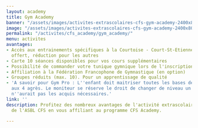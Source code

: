 ```yaml
---
layout: academy
title: Gym Academy
banner: "/assets/images/activites-extrascolaires-cfs-gym-academy-2400x800.png"
image: "/assets/images/activites-extrascolaires-cfs-gym-academy-2400x800.png"
permalink: "/activites/cfs_academy/gym_academy/"
menu: activites
avantages:
- Accès aux entrainements spécifiques à la Courtoise - Court-St-Etienne . 1 entrainement
  offert, réduction pour les autres
- Carte 10 séances disponibles pour vos cours supplémentaires
- Possibilité de commander votre tunique gymnique lors de l'inscription (en option)
- Affiliation à la Fédération Francophone de Gymnastique (en option)
- Groupes réduits (max. 10). Pour un apprentissage de qualité
- 'A savoir pour Gym Pro : L''enfant doit maitriser toutes les bases de la gymnastique
  aux 4 agrès. Le moniteur se réserve le droit de changer de niveau un enfant qui
  n''aurait pas les acquis nécessaires.'
link: ''
description: Profitez des nombreux avantages de l'activité extrascolaire Gym Academy
  de l'ASBL CFS en vous affiliant au programme CFS Academy.

---
```

